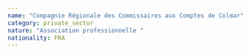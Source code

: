 ```yaml
---
name: "Compagnie Régionale des Commissaires aux Comptes de Colmar"
category: private_sector
nature: "Association professionnelle "
nationality: FRA
---
```

    